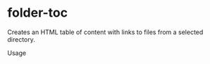 folder-toc
============

Creates an HTML table of content with links to files from a selected directory.

Usage 
